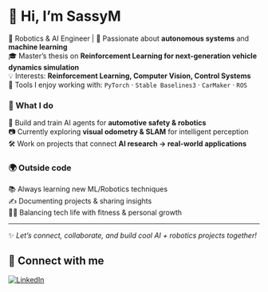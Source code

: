 # 👋 Hi, I’m SassyM

🌱 Robotics & AI Engineer | 🤖 Passionate about **autonomous systems** and **machine learning** <br>
🎓 Master’s thesis on **Reinforcement Learning for next-generation vehicle dynamics simulation** <br>
💡 Interests: **Reinforcement Learning, Computer Vision, Control Systems** <br>
🔧 Tools I enjoy working with: `PyTorch` · `Stable Baselines3` · `CarMaker` · `ROS`  

### 🌟 What I do
🧠 Build and train AI agents for **automotive safety & robotics** <br>
📷 Currently exploring **visual odometry & SLAM** for intelligent perception <br>
🛠️ Work on projects that connect **AI research → real-world applications**  

### 🌍 Outside code
📚 Always learning new ML/Robotics techniques <br>
✍️ Documenting projects & sharing insights <br>
🏋️‍♀️ Balancing tech life with fitness & personal growth  

---

✨ *Let’s connect, collaborate, and build cool AI + robotics projects together!*  


## 🔗 Connect with me  

[![LinkedIn](https://img.shields.io/badge/LinkedIn-blue?style=for-the-badge&logo=linkedin&logoColor=white)](https://www.linkedin.com/in/srishtism/)   
